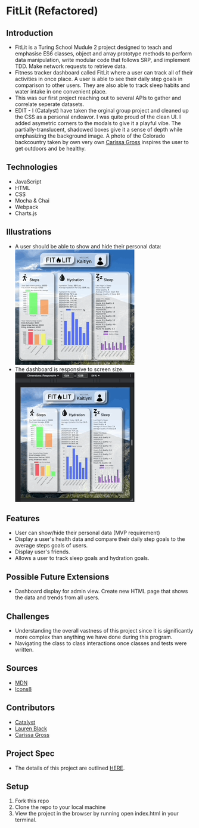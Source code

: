 # FitLit (Refactored)

## Introduction
- FitLit is a Turing School Mudule 2 project designed to teach and emphasise ES6 classes, object and array prototype methods to perform data manipulation, write modular code that follows SRP,
and implement TDD.
Make network requests to retrieve data.
- Fitness tracker dashboard called FitLit where a user can track all of their activities in once place. A user is able to see their daily step goals in comparison to other users. They are also able to track sleep habits and water intake in one convenient place.
- This was our first project reaching out to several APIs to gather and correlate seperate datasets.
- EDIT - I (Catalyst) have taken the orginal group project and cleaned up the CSS as a personal endeavor. I was quite proud of the clean UI. I added asymetric corners to the modals to give it a playful vibe. The partially-translucent, shadowed boxes give it a sense of depth while emphasizing the background image. A photo of the Colorado backcountry taken by own very own [Carissa Gross](https://www.carissagrossphotography.com) inspires the user to get outdoors and be healthy.

## Technologies
- JavaScript
- HTML
- CSS
- Mocha & Chai
- Webpack
- Charts.js

## Illustrations
- A user should be able to show and hide their personal data:  
![user icon changes from name to personal info when clicked ](https://raw.githubusercontent.com/Catalyst4Change/2fit2lit/main/src/images/2fit_userinfo.gif)
- The dashboard is responsive to screen size.  
![the screen shifts from multiple columns to a single scrollable column on a smaller screen](https://raw.githubusercontent.com/Catalyst4Change/2fit2lit/main/src/images/2fit_responsive.gif)

## Features
- User can show/hide their personal data (MVP requirement)
- Display a user's health data and compare their daily step goals to the average steps goals of users.
- Display user's friends.
- Allows a user to track sleep goals and hydration goals.

## Possible Future Extensions
- Dashboard display for admin view. Create new HTML page that shows the data and trends from all users.

## Challenges
- Understanding the overall vastness of this project since it is significantly more complex than anything we have done during this program.
- Navigating the class to class interactions once classes and tests were written.

## Sources
- [MDN](https://developer.mozilla.org/en-US/)
- [Icons8](https://icons8.com/)

## Contributors
- [Catalyst](https://github.com/Catalyst4Change)
- [Lauren Black](https://github.com/LaurenBlack5280)
- [Carissa Gross](https://github.com/carissagross)

## Project Spec
- The details of this project are outlined [HERE](http://frontend.turing.io/projects/fitlit.html).

## Setup
1. Fork this repo
2. Clone the repo to your local machine
3. View the project in the browser by running open index.html in your terminal.
